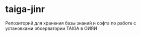 # taiga-jinr
Репозиторий для хранения базы знаний и софта по работе с установками обсерватории TAIGA в ОИЯИ
